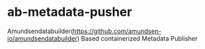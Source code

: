 # ab-metadata-pusher
Amundsendatabuilder(https://github.com/amundsen-io/amundsendatabuilder) Based containerized Metadata Publisher
